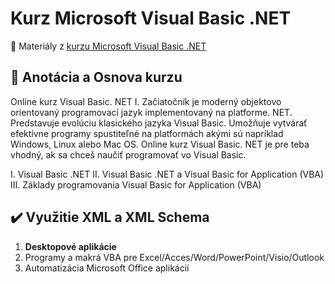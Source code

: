 # Kurz Microsoft Visual Basic .NET
:briefcase: Materiály z [kurzu Microsoft Visual Basic .NET](https://www.vita.sk/online-kurz-visual-basic-net-i-zaciatocnik/)

## 📑 Anotácia a Osnova kurzu 
Online kurz Visual Basic. NET I. Začiatočník je moderný objektovo orientovaný programovací jazyk implementovaný na platforme. NET. Predstavuje evolúciu klasického jazyka Visual Basic. Umožňuje vytvárať efektívne programy spustiteľné na platformách akými sú napríklad Windows, Linux alebo Mac OS. Online kurz Visual Basic. NET  je pre teba vhodný, ak sa chceš naučiť programovať vo Visual Basic.

I. Visual Basic .NET
II. Visual Basic .NET a Visual Basic for Application (VBA)
III. Základy programovania Visual Basic for Application (VBA)

## :heavy_check_mark: Využitie XML a XML Schema
1. **Desktopové aplikácie**
2. Programy a makrá VBA pre Excel/Acces/Word/PowerPoint/Visio/Outlook
3. Automatizácia Microsoft Office aplikácií
